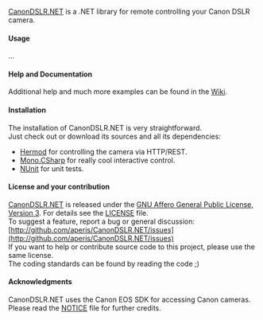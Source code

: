 [CanonDSLR.NET](http://github.com/aperis/CanonDSLR.NET) is a .NET library for remote controlling your Canon DSLR camera.

#### Usage

...

#### Help and Documentation

Additional help and much more examples can be found in the [Wiki](http://github.com/aperis/CanonDSLR.NET/wiki).   

#### Installation

The installation of CanonDSLR.NET is very straightforward.    
Just check out or download its sources and all its dependencies:

- [Hermod](http://github.com/ahzf/Hermod) for controlling the camera via HTTP/REST.
- [Mono.CSharp](http://tirania.org/blog/archive/2011/Feb-24.html) for really cool interactive control.
- [NUnit](http://www.nunit.org) for unit tests.

#### License and your contribution

[CanonDSLR.NET](http://github.com/aperis/CanonDSLR.NET) is released under the [GNU Affero General Public License, Version 3](http://www.gnu.org/licenses/agpl.html). For details see the [LICENSE](/aperis/CanonDSLR.NET/blob/master/LICENSE) file.    
To suggest a feature, report a bug or general discussion: [http://github.com/aperis/CanonDSLR.NET/issues](http://github.com/aperis/CanonDSLR.NET/issues)    
If you want to help or contribute source code to this project, please use the same license.   
The coding standards can be found by reading the code ;)

#### Acknowledgments

CanonDSLR.NET uses the Canon EOS SDK for accessing Canon cameras.
Please read the [NOTICE](/aperis/CanonDSLR.NET/blob/master/NOTICE) file for further credits.

#### 
